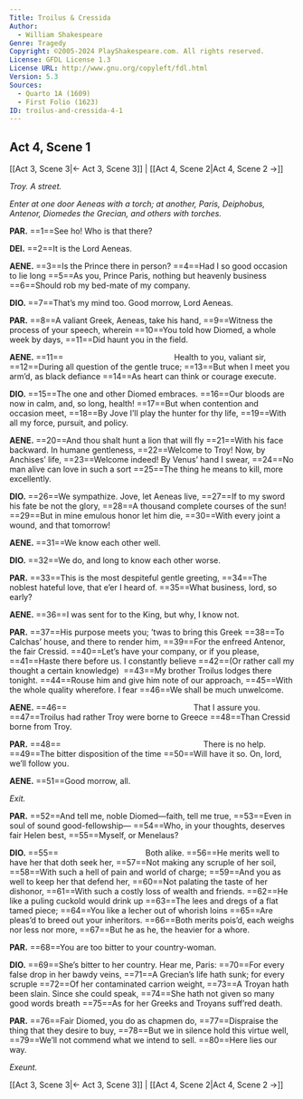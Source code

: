 ```yaml
---
Title: Troilus & Cressida
Author: 
  - William Shakespeare
Genre: Tragedy
Copyright: ©2005-2024 PlayShakespeare.com. All rights reserved.
License: GFDL License 1.3
License URL: http://www.gnu.org/copyleft/fdl.html
Version: 5.3
Sources:
  - Quarto 1A (1609)
  - First Folio (1623)
ID: troilus-and-cressida-4-1
---
```


## Act 4, Scene 1
[[Act 3, Scene 3|← Act 3, Scene 3]] | [[Act 4, Scene 2|Act 4, Scene 2 →]]

*Troy. A street.*

*Enter at one door Aeneas with a torch; at another, Paris, Deiphobus, Antenor, Diomedes the Grecian, and others with torches.*

**PAR.**
==1==See ho! Who is that there?

**DEI.**
==2==It is the Lord Aeneas.

**AENE.**
==3==Is the Prince there in person?
==4==Had I so good occasion to lie long
==5==As you, Prince Paris, nothing but heavenly business
==6==Should rob my bed-mate of my company.

**DIO.**
==7==That’s my mind too. Good morrow, Lord Aeneas.

**PAR.**
==8==A valiant Greek, Aeneas, take his hand,
==9==Witness the process of your speech, wherein
==10==You told how Diomed, a whole week by days,
==11==Did haunt you in the field.

**AENE.**
==11==              Health to you, valiant sir,
==12==During all question of the gentle truce;
==13==But when I meet you arm’d, as black defiance
==14==As heart can think or courage execute.

**DIO.**
==15==The one and other Diomed embraces.
==16==Our bloods are now in calm, and, so long, health!
==17==But when contention and occasion meet,
==18==By Jove I’ll play the hunter for thy life,
==19==With all my force, pursuit, and policy.

**AENE.**
==20==And thou shalt hunt a lion that will fly
==21==With his face backward. In humane gentleness,
==22==Welcome to Troy! Now, by Anchises’ life,
==23==Welcome indeed! By Venus’ hand I swear,
==24==No man alive can love in such a sort
==25==The thing he means to kill, more excellently.

**DIO.**
==26==We sympathize. Jove, let Aeneas live,
==27==If to my sword his fate be not the glory,
==28==A thousand complete courses of the sun!
==29==But in mine emulous honor let him die,
==30==With every joint a wound, and that tomorrow!

**AENE.**
==31==We know each other well.

**DIO.**
==32==We do, and long to know each other worse.

**PAR.**
==33==This is the most despiteful gentle greeting,
==34==The noblest hateful love, that e’er I heard of.
==35==What business, lord, so early?

**AENE.**
==36==I was sent for to the King, but why, I know not.

**PAR.**
==37==His purpose meets you; ’twas to bring this Greek
==38==To Calchas’ house, and there to render him,
==39==For the enfreed Antenor, the fair Cressid.
==40==Let’s have your company, or if you please,
==41==Haste there before us. I constantly believe
==42==(Or rather call my thought a certain knowledge) 
==43==My brother Troilus lodges there tonight.
==44==Rouse him and give him note of our approach,
==45==With the whole quality wherefore. I fear
==46==We shall be much unwelcome.

**AENE.**
==46==                That I assure you.
==47==Troilus had rather Troy were borne to Greece
==48==Than Cressid borne from Troy.

**PAR.**
==48==                  There is no help.
==49==The bitter disposition of the time
==50==Will have it so. On, lord, we’ll follow you.

**AENE.**
==51==Good morrow, all.

*Exit.*

**PAR.**
==52==And tell me, noble Diomed—faith, tell me true,
==53==Even in soul of sound good-fellowship⁠—
==54==Who, in your thoughts, deserves fair Helen best,
==55==Myself, or Menelaus?

**DIO.**
==55==           Both alike.
==56==He merits well to have her that doth seek her,
==57==Not making any scruple of her soil,
==58==With such a hell of pain and world of charge;
==59==And you as well to keep her that defend her,
==60==Not palating the taste of her dishonor,
==61==With such a costly loss of wealth and friends.
==62==He like a puling cuckold would drink up
==63==The lees and dregs of a flat tamed piece;
==64==You like a lecher out of whorish loins
==65==Are pleas’d to breed out your inheritors.
==66==Both merits pois’d, each weighs nor less nor more,
==67==But he as he, the heavier for a whore.

**PAR.**
==68==You are too bitter to your country-woman.

**DIO.**
==69==She’s bitter to her country. Hear me, Paris:
==70==For every false drop in her bawdy veins,
==71==A Grecian’s life hath sunk; for every scruple
==72==Of her contaminated carrion weight,
==73==A Troyan hath been slain. Since she could speak,
==74==She hath not given so many good words breath
==75==As for her Greeks and Troyans suff’red death.

**PAR.**
==76==Fair Diomed, you do as chapmen do,
==77==Dispraise the thing that they desire to buy,
==78==But we in silence hold this virtue well,
==79==We’ll not commend what we intend to sell.
==80==Here lies our way.

*Exeunt.*

[[Act 3, Scene 3|← Act 3, Scene 3]] | [[Act 4, Scene 2|Act 4, Scene 2 →]]